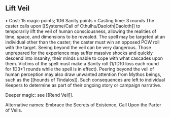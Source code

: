 ## Lift Veil
• Cost:  15 magic points; 1D6 Sanity points
• Casting time: 3 rounds
The caster calls upon [[Systeme/Call of Cthulhu/Daoloth|Daoloth]] to temporarily lift the veil of human consciousness, allowing the realities of time, space, and dimensions to be revealed. The spell may be targeted at an individual other than the caster; the caster must win an opposed POW roll with the target.
Seeing beyond the veil can be very dangerous. Those unprepared for the experience may suffer massive shocks and quickly descend into insanity, their minds unable to cope with what cascades upon them. Victims of the spell must make a Sanity roll (1/1D10 loss each round for 1D3+1 rounds while the spell is in effect).
Peering beyond the veil of human perception may also draw unwanted attention from Mythos beings, such as the [[hounds of Tindalos]]. Such consequences are left to
individual Keepers to determine as part of their ongoing story or campaign narrative.

Deeper magic: see [[Rend Veil]].

Alternative names:  Embrace the Secrets of Existence, Call Upon the Parter of Veils.

